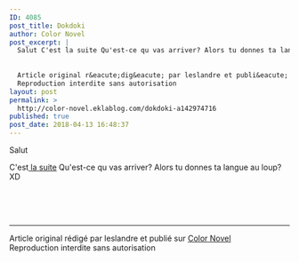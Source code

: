 ```yaml
---
ID: 4085
post_title: Dokdoki
author: Color Novel
post_excerpt: |
  Salut C'est la suite Qu'est-ce qu vas arriver? Alors tu donnes ta langue au loup? XD
  
  
  Article original r&eacute;dig&eacute; par leslandre et publi&eacute; sur Color Novel
  Reproduction interdite sans autorisation
layout: post
permalink: >
  http://color-novel.eklablog.com/dokdoki-a142974716
published: true
post_date: 2018-04-13 16:48:37
---
```

<p>Salut</p>
<p>C'est<a href="http://color-novel.eklablog.com/dokidoki-chapitre-39-g185552"> la suite</a> Qu'est-ce qu vas arriver? Alors tu donnes ta langue au loup? XD</p><br /><br /><br /><hr />Article original rédigé par leslandre et publié sur <a href="http://color-novel.eklablog.com/">Color Novel</a> <br /> Reproduction interdite sans autorisation